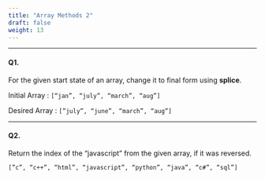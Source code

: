 ```yaml
---
title: "Array Methods 2"
draft: false
weight: 13
---
```


---

#### Q1.

For the given start state of an array, change it to final form using **splice**.

Initial Array : `[“jan”, “july”, “march”, “aug”]` 

Desired Array : `[”july”, “june”, “march”, “aug”]` 

---

#### Q2.

Return the index of the “javascript” from the given array, if it was reversed.

`[”c”, “c++”, “html”, “javascript”, “python”, “java”, “c#”, “sql”]`